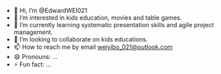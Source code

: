 - 👋 Hi, I’m @EdwardWEI021
- 👀 I’m interested in kids education, movies and table games.
- 🌱 I’m currently learning systematic presentation skills and agile project management.
- 💞️ I’m looking to collaborate on kids educations.
- 📫 How to reach me by email weiyibo_021@outlook.com
- 😄 Pronouns: ...
- ⚡ Fun fact: ...

<!---
EdwardWEI021/EdwardWEI021 is a ✨ special ✨ repository because its `README.md` (this file) appears on your GitHub profile.
You can click the Preview link to take a look at your changes.
--->
